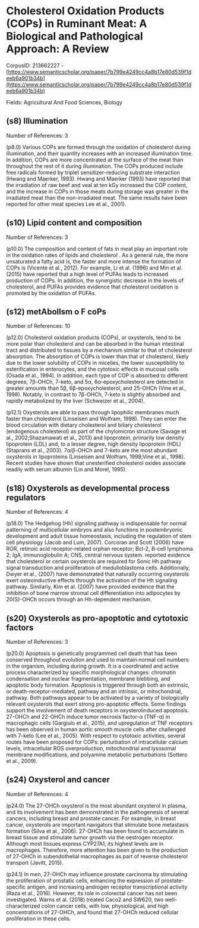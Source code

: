 # Cholesterol Oxidation Products (COPs) in Ruminant Meat: A Biological and Pathological Approach: A Review

CorpusID: 213662227 - [https://www.semanticscholar.org/paper/7b799e4249cc4a8b17e80d539f1deeb6a901b34b](https://www.semanticscholar.org/paper/7b799e4249cc4a8b17e80d539f1deeb6a901b34b)

Fields: Agricultural And Food Sciences, Biology

## (s8) Illumination
Number of References: 3

(p8.0) Various COPs are formed through the oxidation of cholesterol during illumination, and their quantity increases with an increased illumination time. In addition, COPs are more concentrated at the surface of the meat than throughout the rest of it during illumination. The COPs produced include free radicals formed by triplet sensitizer-reducing substrate interaction (Hwang and Maerker, 1993). Hwang and Maerker (1993) have reported that the irradiation of raw beef and veal at ten kGy increased the COP content, and the increase in COPs in those meats during storage was greater in the irradiated meat than the non-irradiated meat. The same results have been reported for other meat species Lee et al., 2001).
## (s10) Lipid content and composition
Number of References: 3

(p10.0) The composition and content of fats in meat play an important role in the oxidation rates of lipids and cholesterol . As a general rule, the more unsaturated a fatty acid is, the faster and more intense the formation of COPs is (Vicente et al., 2012). For example, Li et al. (1996) and Min et al. (2015) have reported that a high level of PUFAs leads to increased production of COPs. In addition, the synergistic decrease in the levels of cholesterol, and PUFAs provides evidence that cholesterol oxidation is promoted by the oxidation of PUFAs.
## (s12) metAbolIsm o F coPs
Number of References: 10

(p12.0) Cholesterol oxidation products (COPs), or oxysterols, tend to be more polar than cholesterol and can be absorbed in the human intestinal tract and distributed to tissues by a mechanism similar to that of cholesterol absorption. The absorption of COPs is lower than that of cholesterol, likely due to the lower solubility of COPs in micelles, the lower susceptibility to esterification in enterocytes, and the cytotoxic effects in mucosal cells (Osada et al., 1994). In addition, each type of COP is absorbed to different degrees; 7β-OHCh, 7-keto, and 5α, 6α-epoxycholesterol are detected in greater amounts than 5β, 6β-epoxycholesterol, and 25-OHCh (Vine et al., 1998). Notably, in contrast to 7β-OHCh, 7-keto is slightly absorbed and rapidly metabolized by the liver (Schweizer et al., 2004).

(p12.1) Oxysterols are able to pass through lipophilic membranes much faster than cholesterol (Linseisen and Wolfram, 1998). They can enter the blood circulation with dietary cholesterol and biliary cholesterol (endogenous cholesterol) as part of the chylomicron structure (Savage et al., 2002;Shazamawati et al., 2013) and lipoprotein, primarily low density lipoprotein (LDL) and, to a lesser degree, high density lipoprotein (HDL) (Staprans et al., 2003). 7α/β-OHCh and 7-keto are the most abundant oxysterols in lipoproteins (Linseisen and Wolfram, 1998;Vine et al., 1998). Recent studies have shown that unesterified cholesterol oxides associate readily with serum albumin (Lin and Morel, 1995).
## (s18) Oxysterols as developmental process regulators
Number of References: 4

(p18.0) The Hedgehog (Hh) signaling pathway is indispensable for normal patterning of multicellular embryos and also functions in postembryonic development and adult tissue homeostasis, including the regulation of stem cell physiology (Jacob and Lum, 2007). Corcoran and Scott (2006) have ROR, retinoic acid receptor-related orphan receptor; Bcl-2, B-cell lymphoma 2; IgA, immunoglobulin A; CNS, central nervous system. reported evidence that cholesterol or certain oxysterols are required for Sonic Hh pathway signal transduction and proliferation of medulloblastoma cells. Additionally, Dwyer et al., (2007) have demonstrated that naturally occurring oxysterols exert osteoinductive effects through the activation of the Hh signaling pathway. Similarly, Kim et al. (2007) have provided evidence that the inhibition of bone marrow stromal cell differentiation into adipocytes by 20(S)-OHCh occurs through an Hh-dependent mechanism.
## (s20) Oxysterols as pro-apoptotic and cytotoxic factors
Number of References: 3

(p20.0) Apoptosis is genetically programmed cell death that has been conserved throughout evolution and used to maintain normal cell numbers in the organism, including during growth. It is a coordinated and active process characterized by specific morphological changes: chromatin condensation and nuclear fragmentation, membrane blebbing, and apoptotic body formation. Apoptosis is triggered through both an extrinsic, or death-receptor-mediated, pathway and an intrinsic, or mitochondrial, pathway. Both pathways appear to be activated by a variety of biologically relevant oxysterols that exert strong pro-apoptotic effects. Some findings support the involvement of death receptors in oxysterolinduced apoptosis. 27-OHCh and 22-OHCh induce tumor necrosis factor-α (TNF-α) in macrophagic cells (Gargiulo et al., 2015), and upregulation of TNF receptors has been observed in human aortic smooth muscle cells after challenged with 7-keto (Lee et al., 2005). With respect to cytotoxic activities, several routes have been proposed for COPs: perturbation of intracellular calcium levels, intracellular ROS overproduction, mitochondrial and lysosomal membrane modifications, and polyamine metabolic perturbations (Sottero et al., 2009).
## (s24) Oxysterol and cancer
Number of References: 4

(p24.0) The 27-OHCh oxysterol is the most abundant oxysterol in plasma, and its involvement has been demonstrated in the pathogenesis of several cancers, including breast and prostate cancer. For example, in breast cancer, oxysterols are important navigators that stimulate bone metastasis formation (Silva et al., 2006). 27-OHCh has been found to accumulate in breast tissue and stimulate tumor growth via the oestrogen receptor. Although most tissues express CYP27A1, its highest levels are in macrophages. Therefore, more attention has been given to the production of 27-OHCh in subendothelial macrophages as part of reverse cholesterol transport (Javitt, 2015).

(p24.1) In men, 27-OHCh may influence prostate carcinoma by stimulating the proliferation of prostatic cells, enhancing the expression of prostate-specific antigen, and increasing androgen receptor transcriptional activity (Raza et al., 2016). However, its role in colorectal cancer has not been investigated. Warns et al. (2018) treated Caco2 and SW620, two well-characterized colon cancer cells, with low, physiological, and high concentrations of 27-OHCh, and found that 27-OHCh reduced cellular proliferation in these cells.
